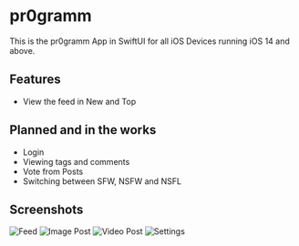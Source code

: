 # pr0gramm

This is the pr0gramm App in SwiftUI for all iOS Devices running iOS 14 and above.

## Features
- View the feed in New and Top

## Planned and in the works
- Login
- Viewing tags and comments
- Vote from Posts
- Switching between SFW, NSFW and NSFL

## Screenshots
![Feed](Screenshots/feed.png)
![Image Post](Screenshots/post_img.png)
![Video Post](Screenshots/post_vid.png)
![Settings](Screenshots/settings.png)